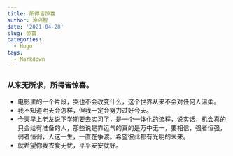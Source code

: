 ```yaml
---
title: 所得皆惊喜
author: 涂兴智
date: '2021-04-28'
slug: 惊喜
categories:
  - Hugo
tags:
  - Markdown
---
```

### 从来无所求，所得皆惊喜。
+ 电影里的一个片段，哭也不会改变什么，这个世界从来不会对任何人温柔。
+ 我不知道明天会怎样，但我一定会努力过好今天。
+ 今天早上老友说下学期要去实习了，是一个一体化的流程，说实话，机会真的只会给有准备的人，那些说是靠运气的真的是万中无一，要相信，强者恒强，弱者恒弱，人这一生，一直在争渡。希望彼此都有光明的未来。
+ 就希望你我衣食无忧，平平安安就好。